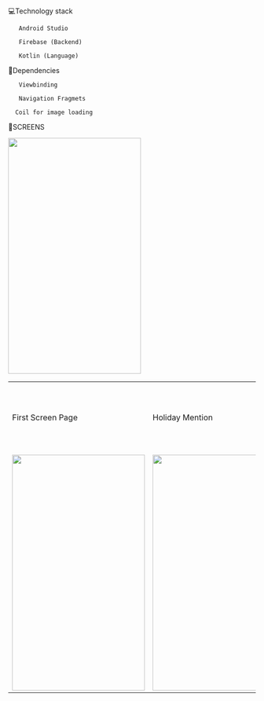 💻Technology stack

       Android Studio

       Firebase (Backend)

       Kotlin (Language)
 
🔆Dependencies 

       Viewbinding

       Navigation Fragmets

      Coil for image loading

🔆SCREENS
       
<table>
  <tr>
    <td>First Screen Page</td>
     <td>Holiday Mention</td>
     <td>Present day in purple and selected day in pink</td>
  </tr>
  <tr>
    <td><img src="https://c8.alamy.com/comp/BFBAM5/red-rose-isolated-on-white-background-BFBAM5.jpg" width=270 height=480></td>
    <td><img src="screenshots/Screenshot_1582745125.png" width=270 height=480></td
    <td><img src="screenshots/Screenshot_1582745139.png" width=270 height=480></td>
  </tr>
 </table>


      
  

